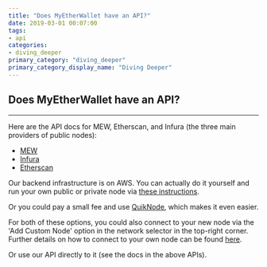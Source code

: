 ```yaml
---
title: "Does MyEtherWallet have an API?"
date: 2019-03-01 00:07:00
tags:
- api
categories:
- diving_deeper
primary_category: "diving_deeper"
primary_category_display_name: "Diving Deeper"
---
```


## Does MyEtherWallet have an API?
***

Here are the API docs for MEW, Etherscan, and Infura (the three main providers of public nodes):

* [MEW](http://www.myetherapi.com/)
* [Infura](https://infura.io/#how-to)
* [Etherscan](https://etherscan.io/apis)

Our backend infrastructure is on AWS. You can actually do it yourself and run your own public or private node via [these instructions](https://github.com/MyEtherWallet/docker-geth-lb). 

Or you could pay a small fee and use [QuikNode](https://quiknode.io/), which makes it even easier.

For both of these options, you could also connect to your new node via the 'Add Custom Node' option in the network selector in the top-right corner. Further details on how to connect to your own node can be found [here]().

Or use our API directly to it (see the docs in the above APIs).